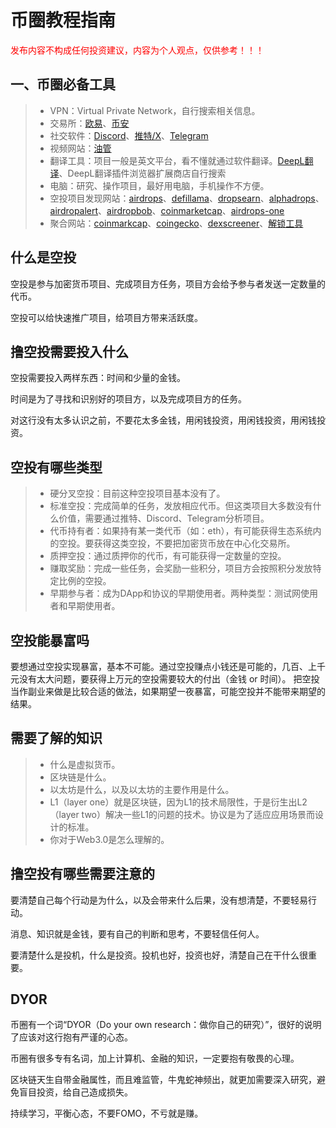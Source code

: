 币圈教程指南
============

<font color=#FF0000>发布内容不构成任何投资建议，内容为个人观点，仅供参考！！！</font>

## 一、币圈必备工具
> * VPN：Virtual Private Network，自行搜索相关信息。
> * 交易所：[欧易](https://www.okx.com/zh-hans)、[币安](https://www.binance.com/zh-CN)
> * 社交软件：[Discord](https://discord.com/)、[推特/X](https://twitter.com/home)、[Telegram](https://telegram.org/)
> * 视频网站：[油管](https://www.youtube.com/)
> * 翻译工具：项目一般是英文平台，看不懂就通过软件翻译。[DeepL翻译](https://deepl.com/)、DeepL翻译插件浏览器扩展商店自行搜索
> * 电脑：研究、操作项目，最好用电脑，手机操作不方便。
> * 空投项目发现网站：[airdrops](https://airdrops.io/latest/)、[defillama](https://defillama.com/airdrops)、[dropsearn](https://dropsearn.com/airdrops/)、[alphadrops](https://www.alphadrops.net/alpha)、[airdropalert](https://airdropalert.com/)、[airdropbob](https://www.airdropbob.com/)、[coinmarketcap](https://coinmarketcap.com/zh/airdrop/)、[airdrops-one](https://airdrops.one/zh-cn)
> * 聚合网站：[coinmarkcap](https://coinmarketcap.com/)、[coingecko](https://www.coingecko.com/)、[dexscreener](https://dexscreener.com/)、[解锁工具](https://token.unlocks.app/)


## 什么是空投

空投是参与加密货币项目、完成项目方任务，项目方会给予参与者发送一定数量的代币。

空投可以给快速推广项目，给项目方带来活跃度。

## 撸空投需要投入什么

空投需要投入两样东西：时间和少量的金钱。

时间是为了寻找和识别好的项目方，以及完成项目方的任务。

对这行没有太多认识之前，不要花太多金钱，用闲钱投资，用闲钱投资，用闲钱投资。

## 空投有哪些类型

> * 硬分叉空投：目前这种空投项目基本没有了。
> * 标准空投：完成简单的任务，发放相应代币。但这类项目大多数没有什么价值，需要通过推特、Discord、Telegram分析项目。
> * 代币持有者：如果持有某一类代币（如：eth），有可能获得生态系统内的空投。要获得这类空投，不要把加密货币放在中心化交易所。
> * 质押空投：通过质押你的代币，有可能获得一定数量的空投。
> * 赚取奖励：完成一些任务，会奖励一些积分，项目方会按照积分发放特定比例的空投。
> * 早期参与者：成为DApp和协议的早期使用者。两种类型：测试网使用者和早期使用者。

## 空投能暴富吗

要想通过空投实现暴富，基本不可能。通过空投赚点小钱还是可能的，几百、上千元没有太大问题，要获得上万元的空投需要较大的付出（金钱 or 时间）。
把空投当作副业来做是比较合适的做法，如果期望一夜暴富，可能空投并不能带来期望的结果。

## 需要了解的知识

> * 什么是虚拟货币。
> * 区块链是什么。
> * 以太坊是什么，以及以太坊的主要作用是什么。
> * L1（layer one）就是区块链，因为L1的技术局限性，于是衍生出L2（layer two）解决一些L1的问题的技术。协议是为了适应应用场景而设计的标准。
> * 你对于Web3.0是怎么理解的。

## 撸空投有哪些需要注意的

要清楚自己每个行动是为什么，以及会带来什么后果，没有想清楚，不要轻易行动。

消息、知识就是金钱，要有自己的判断和思考，不要轻信任何人。

要清楚什么是投机，什么是投资。投机也好，投资也好，清楚自己在干什么很重要。

## DYOR
币圈有一个词“DYOR（Do your own research：做你自己的研究）”，很好的说明了应该对这行抱有严谨的心态。

币圈有很多专有名词，加上计算机、金融的知识，一定要抱有敬畏的心理。

区块链天生自带金融属性，而且难监管，牛鬼蛇神频出，就更加需要深入研究，避免盲目投资，给自己造成损失。

持续学习，平衡心态，不要FOMO，不亏就是赚。